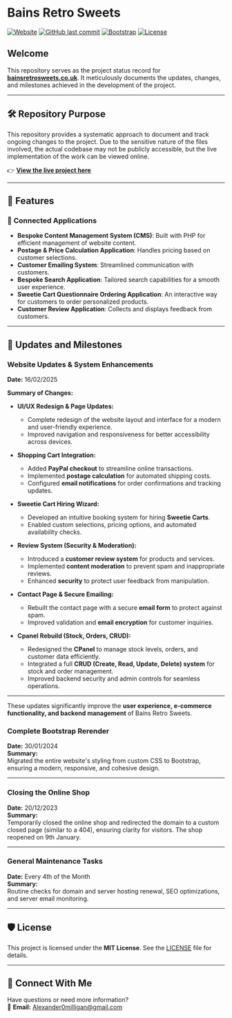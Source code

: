 # Bains Retro Sweets

[![Website](https://img.shields.io/website?down_color=red&down_message=offline&up_color=green&up_message=online&url=https%3A%2F%2Fwww.bainsretrosweets.co.uk%2Fsite)](https://www.bainsretrosweets.co.uk/site)
[![GitHub last commit](https://img.shields.io/github/last-commit/Alexander-Milligan/BainsRetroSweets)](https://github.com/Alexander-Milligan/BainsRetroSweets)
[![Bootstrap](https://img.shields.io/badge/Bootstrap-5.2-blue)](https://getbootstrap.com/)
[![License](https://img.shields.io/badge/License-MIT-yellow.svg)](https://opensource.org/licenses/MIT)

## Welcome

This repository serves as the project status record for **[bainsretrosweets.co.uk](https://www.bainsretrosweets.co.uk/site)**. It meticulously documents the updates, changes, and milestones achieved in the development of the project.

---

## 🛠 Repository Purpose

This repository provides a systematic approach to document and track ongoing changes to the project. Due to the sensitive nature of the files involved, the actual codebase may not be publicly accessible, but the live implementation of the work can be viewed online.

👉 **[View the live project here](https://www.bainsretrosweets.co.uk/site)**

---

## 🚀 Features

### 🔧 **Connected Applications**
- **Bespoke Content Management System (CMS)**: Built with PHP for efficient management of website content.
- **Postage & Price Calculation Application**: Handles pricing based on customer selections.
- **Customer Emailing System**: Streamlined communication with customers.
- **Bespoke Search Application**: Tailored search capabilities for a smooth user experience.
- **Sweetie Cart Questionnaire Ordering Application**: An interactive way for customers to order personalized products.
- **Customer Review Application**: Collects and displays feedback from customers.

---

## 📅 Updates and Milestones



### Website Updates & System Enhancements  
**Date:** 16/02/2025  

**Summary of Changes:**  

- **UI/UX Redesign & Page Updates:**  
  - Complete redesign of the website layout and interface for a modern and user-friendly experience.  
  - Improved navigation and responsiveness for better accessibility across devices.  

- **Shopping Cart Integration:**  
  - Added **PayPal checkout** to streamline online transactions.  
  - Implemented **postage calculation** for automated shipping costs.  
  - Configured **email notifications** for order confirmations and tracking updates.  

- **Sweetie Cart Hiring Wizard:**  
  - Developed an intuitive booking system for hiring **Sweetie Carts**.  
  - Enabled custom selections, pricing options, and automated availability checks.  

- **Review System (Security & Moderation):**  
  - Introduced a **customer review system** for products and services.  
  - Implemented **content moderation** to prevent spam and inappropriate reviews.  
  - Enhanced **security** to protect user feedback from manipulation.  

- **Contact Page & Secure Emailing:**  
  - Rebuilt the contact page with a secure **email form** to protect against spam.  
  - Improved validation and **email encryption** for customer inquiries.  

- **Cpanel Rebuild (Stock, Orders, CRUD):**  
  - Redesigned the **CPanel** to manage stock levels, orders, and customer data efficiently.  
  - Integrated a full **CRUD (Create, Read, Update, Delete) system** for stock and order management.  
  - Improved backend security and admin controls for seamless operations.  

---

These updates significantly improve the **user experience, e-commerce functionality, and backend management** of Bains Retro Sweets.  



### Complete Bootstrap Rerender
**Date:** 30/01/2024  
**Summary:**  
Migrated the entire website's styling from custom CSS to Bootstrap, ensuring a modern, responsive, and cohesive design.

---

### Closing the Online Shop
**Date:** 20/12/2023  
**Summary:**  
Temporarily closed the online shop and redirected the domain to a custom closed page (similar to a 404), ensuring clarity for visitors. The shop reopened on 9th January.

---

### General Maintenance Tasks
**Date:** Every 4th of the Month  
**Summary:**  
Routine checks for domain and server hosting renewal, SEO optimizations, and server email monitoring.

---

## 🛡 License

This project is licensed under the **MIT License**. See the [LICENSE](LICENSE) file for details.

---

## 🤝 Connect With Me

Have questions or need more information?  
📧 **Email:** [Alexander0milligan@gmail.com](mailto:Alexander0milligan@gmail.com)

